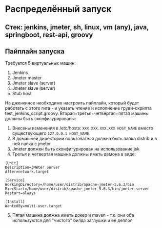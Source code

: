 # Распределённый запуск

## Стек: jenkins, jmeter, sh, linux, vm (any), java, springboot, rest-api, groovy


## Пайплайн запуска

Требуется 5 виртуальных машин:
1. Jenkins
2. Jmeter master
3. Jmeter slave (server)
4. Jmeter slave (server)
5. Stub host

На дженкинсе необходимо настроить пайплайн, который будет работать с этого гита - и указать чтение и исполнение груви-скрипта test_jenkins_script.groovy.
Вторая+третья+четвёртая+пятая машины должны быть сконфигурированы:
1. Внесены изменения в /etc/hosts: ```XXX.XXX.XXX.XXX HOST_NAME``` вместо существующего ```127.0.0.1 HOST_NAME```
2. В домашней директории пользователя должна быть папка distrib и в ней папка с jmeter
3. Jmeter должен быть сконфигурирован на использование jsk
4. Третья и четвертая машина должны иметь демона в виде:

```
[Unit]
Description=JMeter Server
After=network.target

[Service]
WorkingDirectory=/home/user/distrib/apache-jmeter-5.6.3/bin
ExecStart=/home/user/distrib/apache-jmeter-5.6.3/bin/jmeter-server
Restart=always

[Install]
WantedBy=multi-user.target
```

5. Пятая машина должна иметь докер и maven - т.к. они оба используются для "чистого" билда заглушки и её деплоя

